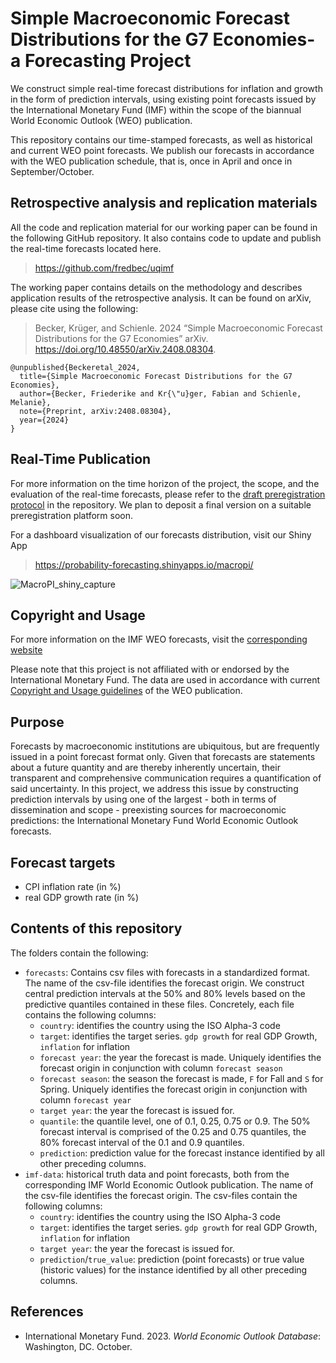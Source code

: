 # Simple Macroeconomic Forecast Distributions for the G7 Economies- a Forecasting Project

We construct simple real-time forecast distributions for inflation and growth in the form of prediction intervals, using existing point forecasts issued by the International Monetary Fund (IMF) within the scope of the biannual World Economic Outlook (WEO) publication. 

This repository contains our time-stamped forecasts, as well as historical and current WEO point forecasts. We publish our forecasts in accordance with the WEO publication schedule, that is, once in April and once in September/October.



## Retrospective analysis and replication materials

All the code and replication material for our working paper can be found in the following GitHub repository. It also contains code to update and publish the real-time forecasts located here.
> <https://github.com/fredbec/uqimf>

The working paper contains details on the methodology and describes application results of the retrospective analysis. It can be found on arXiv, please cite using the following:

> Becker, Krüger, and Schienle. 2024 “Simple Macroeconomic Forecast
> Distributions for the G7 Economies” arXiv.
> <https://doi.org/10.48550/arXiv.2408.08304>.

    @unpublished{Beckeretal_2024,
      title={Simple Macroeconomic Forecast Distributions for the G7 Economies},
      author={Becker, Friederike and Kr{\"u}ger, Fabian and Schienle, Melanie},
      note={Preprint, arXiv:2408.08304},
      year={2024}
    }

## Real-Time Publication

For more information on the time horizon of the project, the scope, and the evaluation of the real-time forecasts, please refer to the [draft preregistration protocol](https://github.com/KITmetricslab/MacroPI/blob/main/MacroPI_draft_preregistration.pdf) in the repository. We plan to deposit a final version on a suitable preregistration platform soon.

For a dashboard visualization of our forecasts distribution, visit our Shiny App
> <https://probability-forecasting.shinyapps.io/macropi/> 

![MacroPI_shiny_capture](https://github.com/user-attachments/assets/894b4b3b-428f-4e18-8319-7ff180046876)

## Copyright and Usage

For more information on the IMF WEO forecasts, visit the [corresponding website](https://www.imf.org/en/Publications/WEO/frequently-asked-questions)

Please note that this project is not affiliated with or endorsed by the International Monetary Fund. The data are used in accordance with current [Copyright and Usage guidelines](https://www.imf.org/external/terms.htm) of the WEO publication. 

## Purpose 

Forecasts by macroeconomic institutions are ubiquitous, but are frequently issued in a point forecast format only. Given that forecasts are statements about a future quantity and are thereby inherently uncertain, their transparent and comprehensive communication requires a quantification of said uncertainty. In this project, we address this issue by constructing prediction intervals by using one of the largest - both in terms of dissemination and scope - preexisting sources for macroeconomic predictions: the International Monetary Fund World Economic Outlook forecasts.

## Forecast targets

- CPI inflation rate (in %)
- real GDP growth rate (in %)

## Contents of this repository
The folders contain the following:

* `forecasts`: Contains csv files with forecasts in a standardized format. The name of the csv-file identifies the forecast origin. We construct central prediction intervals at the 50% and 80% levels based on the predictive quantiles contained in these files. Concretely, each file contains the following columns:
	* `country`: identifies the country using the ISO Alpha-3 code
	* `target`: identifies the target series. `gdp growth` for real GDP Growth, `inflation` for inflation 
	* `forecast year`: the year the forecast is made. Uniquely identifies the forecast origin in conjunction with column `forecast season`
	* `forecast season`: the season the forecast is made, `F` for Fall and `S` for Spring. Uniquely identifies the forecast origin in conjunction with column `forecast year`
	* `target year`: the year the forecast is issued for.
	* `quantile`: the quantile level, one of 0.1, 0.25, 0.75 or 0.9. The 50% forecast interval is comprised of the 0.25 and 0.75 quantiles, the 80% forecast interval of the 0.1 and 0.9 quantiles.
	* `prediction`: prediction value for the forecast instance identified by all other preceding columns. 
* `imf-data`: historical truth data and point forecasts, both from the corresponding IMF World Economic Outlook publication. The name of the csv-file identifies the forecast origin. The csv-files contain the following columns:
	* `country`: identifies the country using the ISO Alpha-3 code
	* `target`: identifies the target series. `gdp growth` for real GDP Growth, `inflation` for inflation 
	* `target year`: the year the forecast is issued for.
	* `prediction`/`true_value`: prediction (point forecasts) or true value (historic values) for the instance identified by all other preceding columns.

## References
- International Monetary Fund. 2023. *World Economic Outlook Database*: Washington, DC. October.
